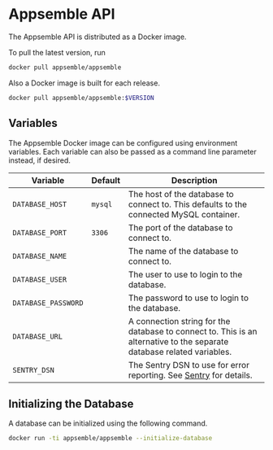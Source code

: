 # Appsemble API

The Appsemble API is distributed as a Docker image.

To pull the latest version, run

```sh
docker pull appsemble/appsemble
```

Also a Docker image is built for each release.

```sh
docker pull appsemble/appsemble:$VERSION
```

## Variables

The Appsemble Docker image can be configured using environment variables. Each variable can also be
passed as a command line parameter instead, if desired.

| Variable            | Default | Description                                                                                                            |
| ------------------- | ------- | ---------------------------------------------------------------------------------------------------------------------- |
| `DATABASE_HOST`     | `mysql` | The host of the database to connect to. This defaults to the connected MySQL container.                                |
| `DATABASE_PORT`     | `3306`  | The port of the database to connect to.                                                                                |
| `DATABASE_NAME`     |         | The name of the database to connect to.                                                                                |
| `DATABASE_USER`     |         | The user to use to login to the database.                                                                              |
| `DATABASE_PASSWORD` |         | The password to use to login to the database.                                                                          |
| `DATABASE_URL`      |         | A connection string for the database to connect to. This is an alternative to the separate database related variables. |
| `SENTRY_DSN`        |         | The Sentry DSN to use for error reporting. See [Sentry](https://sentry.io) for details.                                |

## Initializing the Database

A database can be initialized using the following command.

```sh
docker run -ti appsemble/appsemble --initialize-database
```
